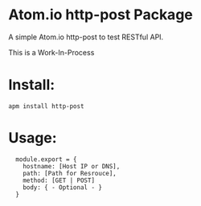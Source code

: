 # Atom.io http-post Package

A simple Atom.io http-post to test RESTful API.

This is a Work-In-Process

# Install:
```
apm install http-post
```

# Usage:
```
  module.export = {
    hostname: [Host IP or DNS],
    path: [Path for Resrouce],
    method: [GET | POST]
    body: { - Optional - }
  }
```
